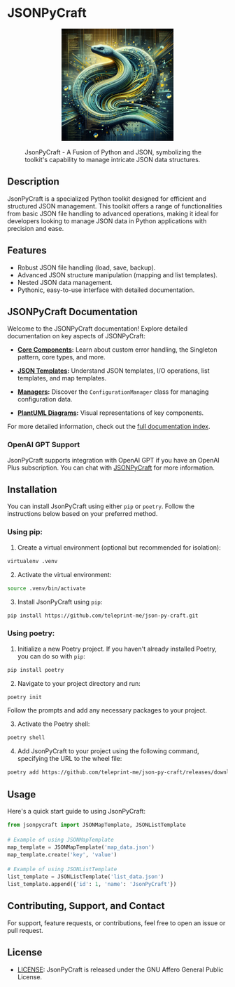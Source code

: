 # JSONPyCraft

<figure>
    <p align="center">
        <img src="assets/logo.png"
            alt="JsonPyCraft Artwork Image"
            width="256" height="256">
        <figcaption>JsonPyCraft - A Fusion of Python and JSON, symbolizing the toolkit's capability to manage intricate JSON data structures.</figcaption>
    </p>
</figure>

## Description
JsonPyCraft is a specialized Python toolkit designed for efficient and structured JSON management. This toolkit offers a range of functionalities from basic JSON file handling to advanced operations, making it ideal for developers looking to manage JSON data in Python applications with precision and ease.

## Features

- Robust JSON file handling (load, save, backup).
- Advanced JSON structure manipulation (mapping and list templates).
- Nested JSON data management.
- Pythonic, easy-to-use interface with detailed documentation.

## JSONPyCraft Documentation

Welcome to the JSONPyCraft documentation! Explore detailed documentation on key aspects of JSONPyCraft:

- **[Core Components](docs/core/README.md):** Learn about custom error handling, the Singleton pattern, core types, and more.

- **[JSON Templates](docs/json/README.md):** Understand JSON templates, I/O operations, list templates, and map templates.

- **[Managers](docs/manager/README.md):** Discover the `ConfigurationManager` class for managing configuration data.

- **[PlantUML Diagrams](docs/puml/README.md):** Visual representations of key components.

For more detailed information, check out the [full documentation index](docs/README.md).

### OpenAI GPT Support

JsonPyCraft supports integration with OpenAI GPT if you have an OpenAI Plus subscription. You can chat with [JSONPyCraft](https://chat.openai.com/g/g-ECxYHAufF-jsonpycraft) for more information.

## Installation

You can install JsonPyCraft using either `pip` or `poetry`. Follow the instructions below based on your preferred method.

### Using pip:

1. Create a virtual environment (optional but recommended for isolation):

```bash
virtualenv .venv
```

2. Activate the virtual environment:

```bash
source .venv/bin/activate
```

3. Install JsonPyCraft using `pip`:

```bash
pip install https://github.com/teleprint-me/json-py-craft.git
```

### Using poetry:

1. Initialize a new Poetry project. If you haven't already installed Poetry, you can do so with `pip`:

```bash
pip install poetry
```

2. Navigate to your project directory and run:

```bash
poetry init
```

Follow the prompts and add any necessary packages to your project.

3. Activate the Poetry shell:

```bash
poetry shell
```

4. Add JsonPyCraft to your project using the following command, specifying the URL to the wheel file:

```bash
poetry add https://github.com/teleprint-me/json-py-craft/releases/download/v0.1.0/jsonpycraft-0.1.0-py3-none-any.whl
```

## Usage

Here's a quick start guide to using JsonPyCraft:

```python
from jsonpycraft import JSONMapTemplate, JSONListTemplate

# Example of using JSONMapTemplate
map_template = JSONMapTemplate('map_data.json')
map_template.create('key', 'value')

# Example of using JSONListTemplate
list_template = JSONListTemplate('list_data.json')
list_template.append({'id': 1, 'name': 'JsonPyCraft'})
```

## Contributing, Support, and Contact

For support, feature requests, or contributions, feel free to open an issue or pull request.

## License

- [LICENSE](LICENSE): JsonPyCraft is released under the GNU Affero General Public License.
